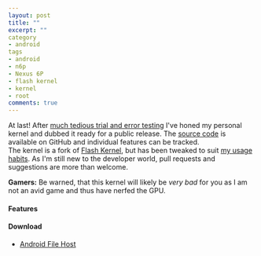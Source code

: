 ```yaml
---
layout: post
title: ""
excerpt: ""
category
- android
tags
- android
- n6p
- Nexus 6P
- flash kernel
- kernel
- root
comments: true
---
```


At last!  After [much tedious trial and error testing]() I've honed my personal kernel and dubbed it ready 
for a public release.  The [source code]() is available on GitHub and individual features can be tracked.  
The kernel is a fork of [Flash Kernel](), but has been tweaked to suit [my usage habits]().  As I'm still 
new to the developer world, pull requests and suggestions are more than welcome.

**Gamers:** Be warned, that this kernel will likely be *very bad* for you as I am not an avid game and thus 
have nerfed the GPU.

#### Features

#### Download

- [Android File Host]()

<!-- change / simplify GitHub README.md -->
